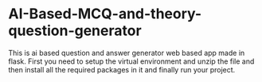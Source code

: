 # AI-Based-MCQ-and-theory-question-generator
This is ai based question and answer generator web based app made in flask. First you need to setup the virtual environment and unzip the file and then install all the required packages in it and finally run your project.
